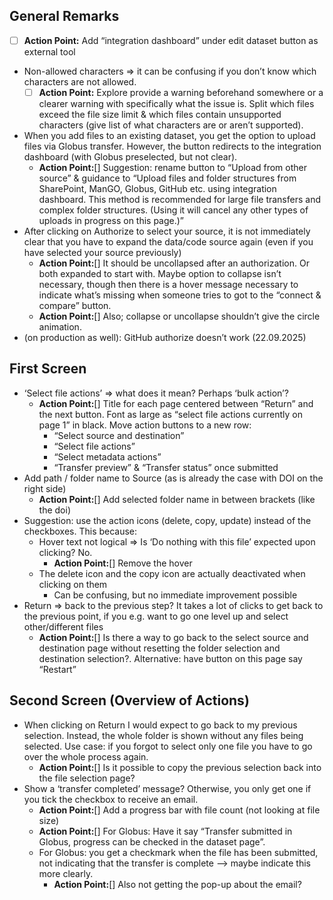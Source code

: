 ## General Remarks
- [ ] **Action Point:** Add “integration dashboard” under edit dataset button as external tool
- Non-allowed characters => it can be confusing if you don’t know which characters are not allowed.
    - [ ] **Action Point:** Explore provide a warning beforehand somewhere or a clearer warning with specifically what the issue is. Split which files exceed the file size limit & which files contain unsupported characters (give list of what characters are or aren’t supported).
- When you add files to an existing dataset, you get the option to upload files via Globus transfer. However, the button redirects to the integration dashboard (with Globus preselected, but not clear).
    - **Action Point:**[] Suggestion: rename button to “Upload from other source” & guidance to “Upload files and folder structures from SharePoint, ManGO, Globus, GitHub etc. using integration dashboard. This method is recommended for large file transfers and complex folder structures. (Using it will cancel any other types of uploads in progress on this page.)”
- After clicking on Authorize to select your source, it is not immediately clear that you have to expand the data/code source again (even if you have selected your source previously)
    - **Action Point:**[] It should be uncollapsed after an authorization. Or both expanded to start with. Maybe option to collapse isn’t necessary, though then there is a hover message necessary to indicate what’s missing when someone tries to got to the “connect & compare” button.
    - **Action Point:**[] Also; collapse or uncollapse shouldn’t give the circle animation.
- (on production as well): GitHub authorize doesn’t work (22.09.2025)

## First Screen

- ‘Select file actions’ => what does it mean? Perhaps ‘bulk action’?
    - **Action Point:**[] Title for each page centered between “Return” and the next button. Font as large as “select file actions currently on page 1” in black. Move action buttons to a new row:
        - “Select source and destination”
        - “Select file actions”
        - “Select metadata actions”
        - “Transfer preview” & “Transfer status” once submitted
- Add path / folder name to Source (as is already the case with DOI on the right side)
    - **Action Point:**[] Add selected folder name in between brackets (like the doi)
- Suggestion: use the action icons (delete, copy, update) instead of the checkboxes. This because:
    - Hover text not logical => Is ‘Do nothing with this file’ expected upon clicking? No.
        - **Action Point:**[] Remove the hover
    - The delete icon  and the copy icon  are actually deactivated when clicking on them
        - Can be confusing, but no immediate improvement possible
- Return => back to the previous step? It takes a lot of clicks to get back to the previous point, if you e.g. want to go one level up and select other/different files
    - **Action Point:**[] Is there a way to go back to the select source and destination page without resetting the folder selection and destination selection?. Alternative: have button on this page say “Restart”
    
## Second Screen (Overview of Actions)

- When clicking on Return I would expect to go back to my previous selection. Instead, the whole folder is shown without any files being selected. Use case: if you forgot to select only one file you have to go over the whole process again.
    - **Action Point:**[] Is it possible to copy the previous selection back into the file selection page?
- Show a ‘transfer completed’ message? Otherwise, you only get one if you tick the checkbox to receive an email.
    - **Action Point:**[] Add a progress bar with file count (not looking at file size)
    - **Action Point:**[] For Globus: Have it say “Transfer submitted in Globus, progress can be checked in the dataset page”.
    - For Globus: you get a checkmark when the file has been submitted, not indicating that the transfer is complete --> maybe indicate this more clearly.
        - **Action Point:**[] Also not getting the pop-up about the email?
